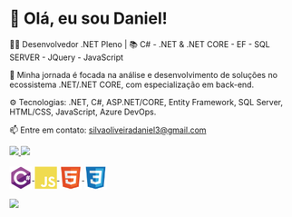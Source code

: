 # 👋 Olá, eu sou Daniel!

👨‍💻 Desenvolvedor .NET Pleno | 📚 C# - .NET & .NET CORE - EF - SQL SERVER - JQuery - JavaScript

💼 Minha jornada é focada na análise e desenvolvimento de soluções no ecossistema .NET/.NET CORE, com especialização em back-end.

⚙️ Tecnologias: .NET, C#, ASP.NET/CORE, Entity Framework, SQL Server, HTML/CSS, JavaScript, Azure DevOps.

📫 Entre em contato: silvaoliveiradaniel3@gmail.com

<div>
  <a href="https://github.com/danieloliveiraaa">
  <img height="160em" src="https://github-readme-stats.vercel.app/api?username=danieloliveiraaa&show_icons=true&theme=tokyonight&include_all_commits=true&count_private=true"/>
  <img height="160em"  src="https://github-readme-stats.vercel.app/api/top-langs/?username=danieloliveiraaa&layout=compact&langs_count=7&theme=tokyonight"/>  
</div>
<br>
    
<div style="display: inline_block">
  <img align="center" alt="csharp" height="40" width="40" src="https://raw.githubusercontent.com/devicons/devicon/master/icons/csharp/csharp-original.svg">
  <img align="center" alt="js" height="40" width="40" src="https://raw.githubusercontent.com/devicons/devicon/master/icons/javascript/javascript-plain.svg">
  <img align="center" alt="html" height="40" width="40" src="https://raw.githubusercontent.com/devicons/devicon/master/icons/html5/html5-original.svg">
  <img align="center" alt="css" height="40" width="40" src="https://raw.githubusercontent.com/devicons/devicon/master/icons/css3/css3-original.svg">  
</div>
<br>


<div> 
  <a href="https://www.linkedin.com/in/daniel-oliveira-3702031b2/" target="_blank"><img src="https://img.shields.io/badge/-LinkedIn-%230077B5?style=for-the-badge&logo=linkedin&logoColor=white" target="_blank"></a>
</div>
